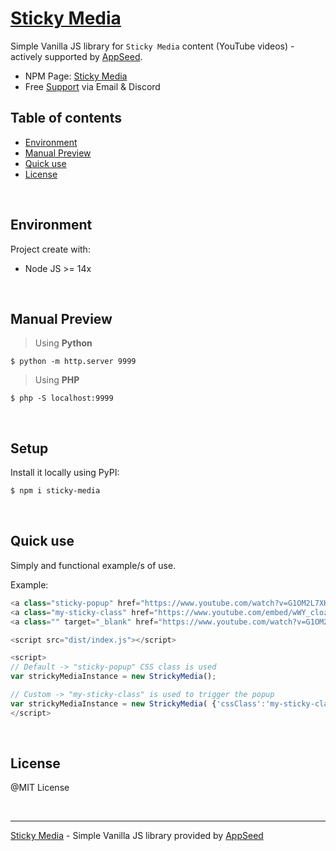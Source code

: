 # [Sticky Media](https://github.com/app-generator/sticky-media)

Simple Vanilla JS library for `Sticky Media` content (YouTube videos) - actively supported by [AppSeed](https://appseed.us/).

- NPM Page: [Sticky Media](https://www.npmjs.com/package/sticky-media)
- Free [Support](https://appseed.us/support/) via Email & Discord

## Table of contents

- [Environment](#environment)
- [Manual Preview](#manual-preview)
- [Quick use](#quick-use)
- [License](#license)

<br />

## Environment

Project create with:

- Node JS >= 14x

<br />

## Manual Preview 

> Using **Python** 

`$ python -m http.server 9999`

> Using **PHP**

`$ php -S localhost:9999`

<br />

## Setup

Install it locally using PyPI:

```bash
$ npm i sticky-media
```

<br />

## Quick use

Simply and functional example/s of use.

Example:

```javascript
<a class="sticky-popup" href="https://www.youtube.com/watch?v=G1OM2L7XK5Y">Video_1</a>
<a class="my-sticky-class" href="https://www.youtube.com/embed/wWY_clozJlU">Video_2</a>
<a class="" target="_blank" href="https://www.youtube.com/watch?v=G1OM2L7XK5Y">Video_3</a>

<script src="dist/index.js"></script>

<script>
// Default -> "sticky-popup" CSS class is used
var strickyMediaInstance = new StrickyMedia();

// Custom -> "my-sticky-class" is used to trigger the popup
var strickyMediaInstance = new StrickyMedia( {'cssClass':'my-sticky-class'} );
</script>
```

<br />

## License

@MIT License

<br />

---
[Sticky Media](https://github.com/app-generator/sticky-media) - Simple Vanilla JS library provided by [AppSeed](https://appseed.us)
